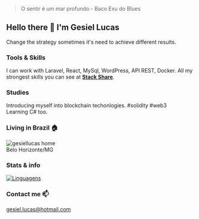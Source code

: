 
> O sentir é um mar profundo - Baco Exu do Blues 

## Hello there 👋 I'm Gesiel Lucas
Change the strategy sometimes it's need to achieve different results. 

### Tools & Skills
I can work with Laravel, React, MySql, WordPress, API REST, Docker. All my strongest skills you can see at **[Stack Share](https://stackshare.io/gesiellucas)**. 

### Studies
Introducing myself into blockchain techonlogies. #solidity #web3 \
Learning C# too.

### Living in Brazil 🏠
![gesiellucas home](https://img.shields.io/badge/Pão_de_queijo-cafezinho-orange) <br />
Belo Horizonte/MG

### Stats & info
[![Linguagens](https://github-readme-stats.vercel.app/api/top-langs/?username=gesiellucas&layout=compact&locale=pt-br)](https://github.com/anuraghazra/github-readme-stats)

### Contact me 📫
gesiel.lucas@hotmail.com
